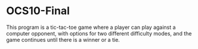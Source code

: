 # OCS10-Final

This program is a tic-tac-toe game where a player can play against
a computer opponent, with options for two different difficulty modes, and the
game continues until there is a winner or a tie.
